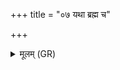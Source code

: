 +++
title = "०७ यथा ब्रह्म च"

+++
<details><summary>मूलम् (GR)</summary>

यथा ब्रह्म च क्षत्रं च (…) ॥
</details>